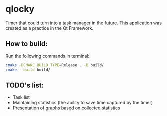 # qlocky
Timer that could turn into a task manager in the future.
This application was created as a practice in the Qt Framework.

## How to build:
Run the following commands in terminal:
```bash
cmake -DCMAKE_BUILD_TYPE=Release . -B build/
cmake --build build/
```

## TODO's list:
- Task list
- Maintaining statistics (the ability to save time captured by the timer)
- Presentation of graphs based on collected statistics

